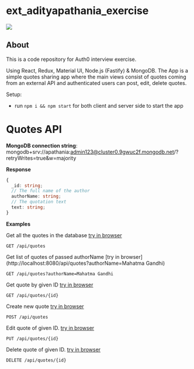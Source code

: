﻿# ext_adityapathania_exercise

![](https://user-images.githubusercontent.com/89087450/177692942-05a00b72-f0c3-405a-82bf-2def76c20c1f.PNG)

## About

This is a code repository for Auth0 interview exercise.

Using React, Redux, Material UI, Node.js (Fastify) & MongoDB. The App is a simple quotes sharing app where the main views consist of quotes coming from an external API and authenticated users can post, edit, delete quotes.

Setup:

- run `npm i && npm start` for both client and server side to start the app

# Quotes API

**MongoDB connection string**: mongodb+srv://apathania:admin123@cluster0.9gwuc2f.mongodb.net/?retryWrites=true&w=majority

**Response**

```ts
{
  _id: string;
  // The full name of the author
  authorName: string;
  // The quotation text
  text: string;
}
```

**Examples**

Get all the quotes in the database [try in browser](http://localhost:8080/api/quotes)

```HTTP
GET /api/quotes
```

Get list of quotes of passed authorName [try in browser](http://localhost:8080/api/quotes?authorName=Mahatma Gandhi)

```HTTP
GET /api/quotes?authorName=Mahatma Gandhi
```

Get quote by given ID [try in browser](http://localhost:8080/api/quotes/62c39ee973fe5ef2935c4f9c)

```HTTP
GET /api/quotes/{id}
```

Create new quote [try in browser](http://localhost:8080/api/quotes)

```HTTP
POST /api/quotes
```

Edit quote of given ID. [try in browser](http://localhost:8080/api/quotes/62c39ee973fe5ef2935c4f9c)

```HTTP
PUT /api/quotes/{id}
```

Delete quote of given ID. [try in browser](http://localhost:8080/api/quotes/62c39ee973fe5ef2935c4f9c)

```HTTP
DELETE /api/quotes/{id}
```

<br>
